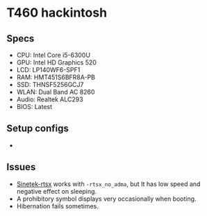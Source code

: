 # T460 hackintosh

## Specs
- CPU: Intel Core i5-6300U
- GPU: Intel HD Graphics 520
- LCD: LP140WF6-SPF1
- RAM: HMT451S6BFR8A-PB
- SSD: THNSF5256GCJ7
- WLAN: Dual Band AC 8260
- Audio: Realtek ALC293
- BIOS: Latest

## Setup configs
-

## Issues
- [Sinetek-rtsx](https://github.com/cholonam/Sinetek-rtsx) works with `-rtsx_no_adma`, but It has low speed and negative effect on sleeping.
- A prohibitory symbol displays very occasionally when booting.
- Hibernation fails sometimes.
